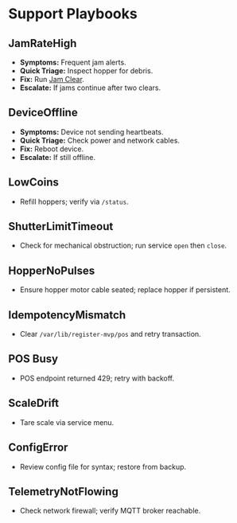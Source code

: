 # Support Playbooks

## JamRateHigh
- **Symptoms:** Frequent jam alerts.
- **Quick Triage:** Inspect hopper for debris.
- **Fix:** Run [Jam Clear](../service/JamClear.md).
- **Escalate:** If jams continue after two clears.

## DeviceOffline
- **Symptoms:** Device not sending heartbeats.
- **Quick Triage:** Check power and network cables.
- **Fix:** Reboot device.
- **Escalate:** If still offline.

## LowCoins
- Refill hoppers; verify via `/status`.

## ShutterLimitTimeout
- Check for mechanical obstruction; run service `open` then `close`.

## HopperNoPulses
- Ensure hopper motor cable seated; replace hopper if persistent.

## IdempotencyMismatch
- Clear `/var/lib/register-mvp/pos` and retry transaction.

## POS Busy
- POS endpoint returned 429; retry with backoff.

## ScaleDrift
- Tare scale via service menu.

## ConfigError
- Review config file for syntax; restore from backup.

## TelemetryNotFlowing
- Check network firewall; verify MQTT broker reachable.

